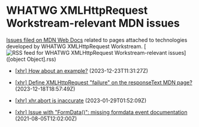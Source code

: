 # WHATWG XMLHttpRequest Workstream-relevant MDN issues

[Issues filed on MDN Web Docs](https://github.com/mdn/content/issues) related to pages attached to technologies developed by WHATWG XMLHttpRequest Workstream. [![RSS feed for WHATWG XMLHttpRequest Workstream-relevant issues](https://www.w3.org/QA/2007/04/feed_icon)]([object Object].rss)

* [\[xhr\] How about an example?](https://github.com/mdn/content/issues/31254) (2023-12-23T11:31:27Z)
  
* [\[xhr\] Define XMLHttpRequest "failure" on the responseText MDN page?](https://github.com/mdn/content/issues/31129) (2023-12-18T18:57:49Z)
  
* [\[xhr\] xhr.abort is inaccurate](https://github.com/mdn/content/issues/23961) (2023-01-29T01:52:09Z)
  
* [\[xhr\] Issue with "FormData()": missing formdata event documentation](https://github.com/mdn/content/issues/7613) (2021-08-05T12:02:00Z)
  
